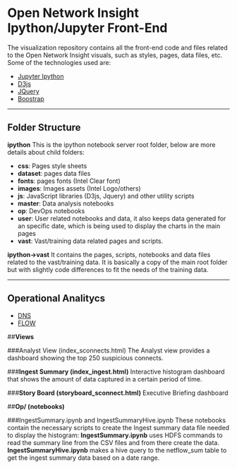 # **Open Network Insight Ipython/Jupyter Front-End**

The visualization repository contains all the front-end code and files related to the Open Network Insight visuals, such as styles, pages, data files, etc.
Some of the technologies used are:

 - [Jupyter Ipython](http://jupyter.org/)
 - [D3js](http://d3js.org/)
 - [JQuery](https://jquery.com/)
 - [Boostrap](http://getbootstrap.com/)


----------


## **Folder Structure**

**ipython** 
This is the ipython notebook server root folder, below are more details about child folders:

 - **css**: Pages style sheets  
 - **dataset**: pages data files 
 - **fonts**: pages fonts (Intel Clear font)
 - **images**: Images assets (Intel Logo/others)
 - **js**: JavaScript libraries (D3js, Jquery) and other utility scripts
 - **master**: Data analysis notebooks
 - **op**: DevOps notebooks
 - **user**: User related notebooks and data, it also keeps data generated for an specific date, which is being used to display the charts in the main pages
 - **vast**: Vast/training data related pages and scripts.

**ipython->vast**
It contains the pages, scripts, notebooks and data files related to the vast/training data. It is basically a copy of the main root folder but with slightly code differences to fit the needs of the training data.

----------

## **Operational Analitycs**
* [DNS](dns/README.md)
* [FLOW](flow/README.md)

##**Views**

###Analyst View (index_sconnects.html)
The Analyst view provides a dashboard showing the top 250 suspicious connects. 

###**Ingest Summary (index_ingest.html)**
Interactive histogram dashboard that shows the amount of data captured in a certain period of time.

###**Story Board (storyboard_sconnect.html)**
Executive Briefing dashboard

##**Op/ (notebooks)**

###IngestSummary.ipynb and IngestSummaryHive.ipynb
These notebooks contain the necessary scripts to create the Ingest summary data file needed to display the histogram:
**IngestSummary.ipynb** uses HDFS commands to read the summary line from the CSV files and from there create the data.
**IngestSummaryHive.ipynb** makes a hive query to the netflow_sum table to get the ingest summary data based on a date range.


